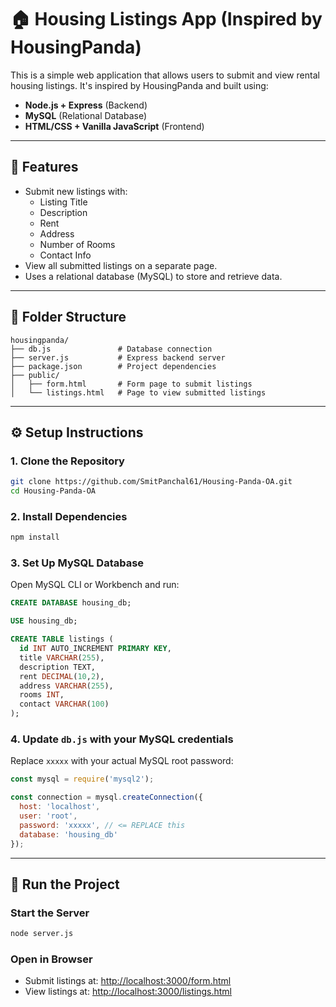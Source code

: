 # 🏠 Housing Listings App (Inspired by HousingPanda)

This is a simple web application that allows users to submit and view rental housing listings. It's inspired by HousingPanda and built using:

- **Node.js + Express** (Backend)
- **MySQL** (Relational Database)
- **HTML/CSS + Vanilla JavaScript** (Frontend)

---

## 🚀 Features

- Submit new listings with:
  - Listing Title
  - Description
  - Rent
  - Address
  - Number of Rooms
  - Contact Info
- View all submitted listings on a separate page.
- Uses a relational database (MySQL) to store and retrieve data.

---

## 📁 Folder Structure

```
housingpanda/
├── db.js               # Database connection
├── server.js           # Express backend server
├── package.json        # Project dependencies
├── public/
│   ├── form.html       # Form page to submit listings
│   └── listings.html   # Page to view submitted listings
```

---

## ⚙️ Setup Instructions

### 1. Clone the Repository
```bash
git clone https://github.com/SmitPanchal61/Housing-Panda-OA.git
cd Housing-Panda-OA
```

### 2. Install Dependencies
```bash
npm install
```

### 3. Set Up MySQL Database

Open MySQL CLI or Workbench and run:

```sql
CREATE DATABASE housing_db;

USE housing_db;

CREATE TABLE listings (
  id INT AUTO_INCREMENT PRIMARY KEY,
  title VARCHAR(255),
  description TEXT,
  rent DECIMAL(10,2),
  address VARCHAR(255),
  rooms INT,
  contact VARCHAR(100)
);
```

### 4. Update `db.js` with your MySQL credentials

Replace `xxxxx` with your actual MySQL root password:

```js
const mysql = require('mysql2');

const connection = mysql.createConnection({
  host: 'localhost',
  user: 'root',
  password: 'xxxxx', // <= REPLACE this
  database: 'housing_db'
});
```

---

## 🚀 Run the Project

### Start the Server
```bash
node server.js
```

### Open in Browser
- Submit listings at: [http://localhost:3000/form.html](http://localhost:3000/form.html)
- View listings at: [http://localhost:3000/listings.html](http://localhost:3000/listings.html)

